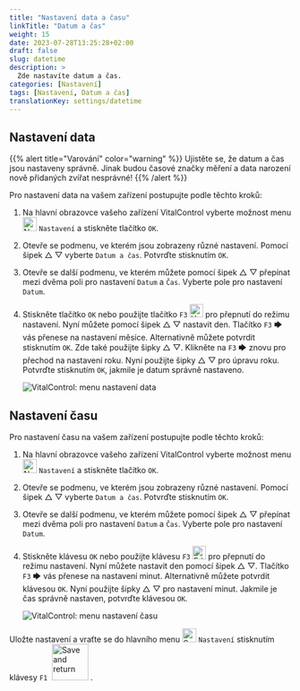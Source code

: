 ```yaml
---
title: "Nastavení data a času"
linkTitle: "Datum a čas"
weight: 15
date: 2023-07-28T13:25:28+02:00
draft: false
slug: datetime
description: >
  Zde nastavíte datum a čas.
categories: [Nastavení]
tags: [Nastavení, Datum a čas]
translationKey: settings/datetime
---
```

## Nastavení data
{{% alert title="Varování" color="warning" %}}
Ujistěte se, že datum a čas jsou nastaveny správně. Jinak budou časové značky měření a data narození nově přidaných zvířat nesprávné!
{{% /alert %}}

Pro nastavení data na vašem zařízení postupujte podle těchto kroků:

1. Na hlavní obrazovce vašeho zařízení VitalControl vyberte možnost menu <img src="/icons/gear.svg" width="25" align="bottom" alt="Nastavení" /> `Nastavení` a stiskněte tlačítko `OK`.

2. Otevře se podmenu, ve kterém jsou zobrazeny různé nastavení. Pomocí šipek △ ▽ vyberte `Datum a čas`. Potvrďte stisknutím `OK`.

3. Otevře se další podmenu, ve kterém můžete pomocí šipek △ ▽ přepínat mezi dvěma poli pro nastavení `Datum` a `Čas`. Vyberte pole pro nastavení `Datum`.

4. Stiskněte tlačítko `OK` nebo použijte tlačítko `F3` <img src="/icons/actions/edit.svg" width="24" align="bottom" alt="Upravit" /> pro přepnutí do režimu nastavení. Nyní můžete pomocí šipek △ ▽ nastavit den. Tlačítko `F3` 🡆 vás přenese na nastavení měsíce. Alternativně můžete potvrdit stisknutím `OK`. Zde také použijte šipky △ ▽. Klikněte na `F3` 🡆 znovu pro přechod na nastavení roku. Nyní použijte šipky △ ▽ pro úpravu roku. Potvrďte stisknutím `OK`, jakmile je datum správně nastaveno.

    ![VitalControl: menu nastavení data](../images/date.png "Nastavení data")

## Nastavení času

Pro nastavení času na vašem zařízení postupujte podle těchto kroků:

1. Na hlavní obrazovce vašeho zařízení VitalControl vyberte možnost menu <img src="/icons/gear.svg" width="25" align="bottom" alt="Nastavení" /> `Nastavení` a stiskněte tlačítko `OK`.

2. Otevře se podmenu, ve kterém jsou zobrazeny různé nastavení. Pomocí šipek △ ▽ vyberte `Datum a čas`. Potvrďte stisknutím `OK`.

3. Otevře se další podmenu, ve kterém můžete pomocí šipek △ ▽ přepínat mezi dvěma poli pro nastavení `Datum` a `Čas`. Vyberte pole pro nastavení `Datum`.


4. Stiskněte klávesu `OK` nebo použijte klávesu `F3` <img src="/icons/actions/edit.svg" width="24" align="bottom" alt="Edit" /> pro přepnutí do režimu nastavení. Nyní můžete nastavit den pomocí šipek △ ▽. Tlačítko `F3` 🡆 vás přenese na nastavení minut. Alternativně můžete potvrdit klávesou `OK`. Nyní použijte šipky △ ▽ pro nastavení minut. Jakmile je čas správně nastaven, potvrďte klávesou `OK`.

    ![VitalControl: menu nastavení času](../images/time.png "Nastavení času")

Uložte nastavení a vraťte se do hlavního menu <img src="/icons/gear.svg" width="25" align="bottom" alt="Settings" /> `Nastavení` stisknutím klávesy `F1` &nbsp;<img src="/icons/footer/save_exit.svg" width="65" align="bottom" alt="Save and return" />&nbsp;.
